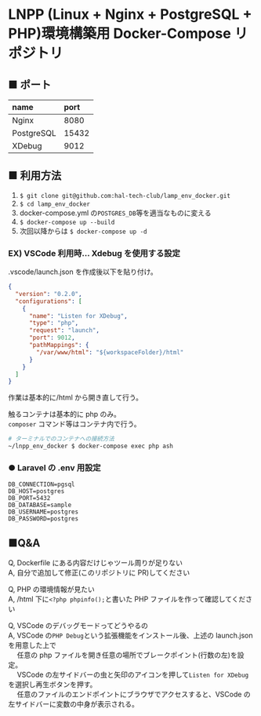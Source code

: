 # LNPP (Linux + Nginx + PostgreSQL + PHP)環境構築用 Docker-Compose リポジトリ

## ■ ポート

| name       | port  |
| :--------- | :---- |
| Nginx      | 8080  |
| PostgreSQL | 15432 |
| XDebug     | 9012  |

## ■ 利用方法

1. `$ git clone git@github.com:hal-tech-club/lamp_env_docker.git`
2. `$ cd lamp_env_docker`
3. docker-compose.yml の`POSTGRES_DB`等を適当なものに変える
4. `$ docker-compose up --build`
5. 次回以降からは `$ docker-compose up -d`

### EX) VSCode 利用時… Xdebug を使用する設定

.vscode/launch.json を作成後以下を貼り付け。

```json
{
  "version": "0.2.0",
  "configurations": [
    {
      "name": "Listen for XDebug",
      "type": "php",
      "request": "launch",
      "port": 9012,
      "pathMappings": {
        "/var/www/html": "${workspaceFolder}/html"
      }
    }
  ]
}
```

作業は基本的に/html から開き直して行う。

触るコンテナは基本的に php のみ。  
`composer` コマンド等はコンテナ内で行う。

```sh
# ターミナルでのコンテナへの接続方法
~/lnpp_env_docker $ docker-compose exec php ash
```

### ● Laravel の .env 用設定

```
DB_CONNECTION=pgsql
DB_HOST=postgres
DB_PORT=5432
DB_DATABASE=sample
DB_USERNAME=postgres
DB_PASSWORD=postgres
```

## ■Q&A

Q, Dockerfile にある内容だけじゃツール周りが足りない  
A, 自分で追加して修正(このリポジトリに PR)してください

Q, PHP の環境情報が見たい  
A, /html 下に`<?php phpinfo();`と書いた PHP ファイルを作って確認してください

Q, VSCode のデバッグモードってどうやるの  
A, VSCode の`PHP Debug`という拡張機能をインストール後、上述の launch.json を用意した上で  
　 任意の php ファイルを開き任意の場所でブレークポイント(行数の左)を設定。  
　 VSCode の左サイドバーの虫と矢印のアイコンを押して`Listen for XDebug`を選択し再生ボタンを押す。  
　 任意のファイルのエンドポイントにブラウザでアクセスすると、VSCode の左サイドバーに変数の中身が表示される。
